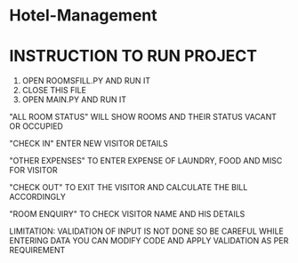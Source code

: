 # Hotel-Management
INSTRUCTION TO RUN PROJECT
==========================
1. OPEN ROOMSFILL.PY AND RUN IT
2. CLOSE THIS FILE
3. OPEN MAIN.PY AND RUN IT

"ALL ROOM STATUS" WILL SHOW ROOMS AND THEIR STATUS VACANT OR OCCUPIED

"CHECK IN" ENTER NEW VISITOR DETAILS

"OTHER EXPENSES" TO ENTER EXPENSE OF LAUNDRY, FOOD AND MISC FOR VISITOR

"CHECK OUT" TO EXIT THE VISITOR AND CALCULATE THE BILL ACCORDINGLY

"ROOM ENQUIRY" TO CHECK VISITOR NAME AND HIS DETAILS


LIMITATION: VALIDATION OF INPUT IS NOT DONE SO BE CAREFUL WHILE ENTERING DATA
YOU CAN MODIFY CODE AND APPLY VALIDATION AS PER REQUIREMENT
